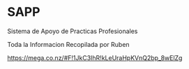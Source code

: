 SAPP
====

Sistema de Apoyo de Practicas Profesionales

Toda la Informacion Recopilada por Ruben

https://mega.co.nz/#F!1JkC3IhR!kLeUraHpKVnQ2bp_8wElZg